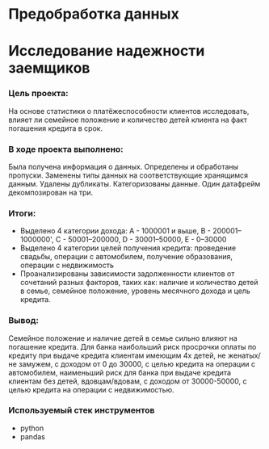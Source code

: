# Предобработка данных
# Исследование надежности заемщиков

### Цель проекта: 
На основе статистики о платёжеспособности клиентов исследовать, влияет ли семейное положение и количество детей клиента на факт погашения кредита в срок.
### В ходе проекта выполнено: 
Была получена информация о данных. Определены и обработаны пропуски. Заменены типы данных на соответствующие хранящимся данным. Удалены дубликаты. Категоризованы данные. Один датафрейм декомпозирован на три.
### Итоги:
- Выделено 4 категории дохода: A - 1000001 и выше, B -  200001–1000000', С - 50001–200000, D - 30001–50000, E - 0–30000
- Выделено 4 категории целей получения кредита: проведение свадьбы, операции с автомобилем, получение образования, операции с недвижимость
- Проанализированы зависимости задолженности клиентов от сочетаний разных факторов, таких как: наличие и количество детей в семье, семейное положение, уровень месячного дохода и цель кредита.  
### Вывод:
Семейное положение и наличие детей в семье сильно влияют на погашение кредита. Для банка наибольший риск просрочки оплаты по кредиту при выдаче кредита клиентам имеющим 4х детей, не женатых/не замужем, с доходом от 0 до 30000, с целью кредита на операции с автомобилем, наименьший риск для банка при выдаче кредита клиентам без детей, вдовцам/вдовам, с доходом от 30000-50000, с целью кредита на операции с недвижимостью.
### Используемый стек инструментов
- python
- pandas
